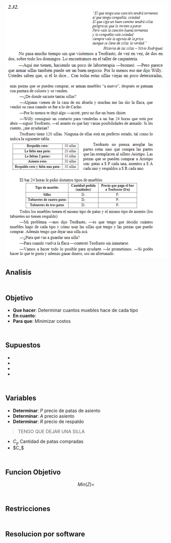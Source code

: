 ![alt text](2.32-1.png)
![alt text](2.32-2.png)
## Analisis



## <br> Objetivo
- **Que hacer**: Determinar cuantos muebles hace de cada tipo
- **En cuanto**:
- **Para que**: Minimizar costos



## <br> Supuestos
- 
-
-
-



## <br> Variables
- **Determinar**: $P$ precio de patas de asiento
- **Determinar**: $A$ precio asiento
- **Determinar**: $R$ precio de respaldo

> TENGO QUE DEJAR UNA SILLA

- $C_p$ Cantidad de patas compradas
- $C_$

## <br> Funcion Objetivo
$$Min(Z) = $$



## <br> Restricciones



## <br> Resolucion por software